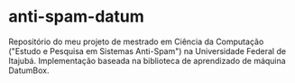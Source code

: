 # anti-spam-datum
Repositório do meu projeto de mestrado em Ciência da Computação ("Estudo e Pesquisa em Sistemas Anti-Spam") na Universidade Federal de Itajubá. Implementação baseada na biblioteca de aprendizado de máquina DatumBox.
